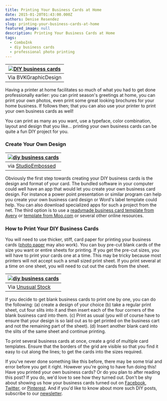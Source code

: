 ```yaml
---
title: Printing Your Business Cards at Home
date: 2015-01-20T01:43:00.000Z
authors: Denise Resendez
slug: printing-your-business-cards-at-home
featured_image: null
description: Printing Your Business Cards at Home
tags:
  - ComboInk
  - diy business cards
  - professional photo printing
---
```

| [![DIY business cards](/blog/images/10475966555_dc2a7d5afc_b.jpg "Business Card Ideas")](/blog/images/10475966555%5Fdc2a7d5afc%5Fb.jpg) |
| --------------------------------------------------------------------------------------------------------------------------------------- |
| Via BVKGraphicDesign                                                                                                                    |

Having a printer at home facilitates so much of what you had to get done professionally earlier: you can print season's greetings at home, you can print your own photos, even print some great looking brochures for your home business. If follows then; that you can also use your printer to print your own business cards as well!

You can print as many as you want, use a typeface, color combination, layout and design that you like… printing your own business cards can be quite a fun DIY project for you.

### Create Your Own Design

| [![diy business cards](/blog/images/13-Sommelier-DIY-Business-Card-d.jpg "How To Print Your Own Business Cards")](/blog/images/13-Sommelier-DIY-Business-Card-d.jpg) |
| -------------------------------------------------------------------------------------------------------------------------------------------------------------------- |
| via [StudioEmbossed](http://www.studioembossed.com/352/ideas-for-embossed-business-cards-from-handmade-to-foil-printing/)                                            |

Obviously the first step towards creating your DIY business cards is the design and format of your card. The bundled software in your computer could well have an app that would let you create your own business card design. For instance a power point presentation or similar program can help you create your own business card design or Word's label template could help. You can also download specialized apps for such a project from the net. The third option is to use a [readymade business card template from Avery](http://www.avery.com/avery/en%5Fus/Templates-%26-Software/Templates/Cards/Business-Cards/?Ns=Newest%7C1&Rpp=10) or [template from Moo.com](http://us.moo.com/design-templates/business-cards/) or several other online resources.

### How to Print Your DIY Business Cards

You will need to use thicker, stiff, card paper for printing your business cards ([photo paper](https://www.comboink.com/paper) may also work). You can buy pre-cut blank cards of the size you want or entire sheets for printing. If you get the pre-cut sizes, you will have to print your cards one at a time. This may be tricky because most printers will not accept such a small sized print sheet. If you print several at a time on one sheet, you will need to cut out the cards from the sheet.

| [![diy business cards](/blog/images/Wooden-Business-Card.jpg "Business Card Ideas")](/blog/images/Wooden-Business-Card.jpg) |
| --------------------------------------------------------------------------------------------------------------------------- |
| Via [Unusual Stock](http://clubflyersmag.com/unusual-stock-moving-past-the-paper-business-card-1274)                        |

If you decide to get blank business cards to print one by one, you can do the following: (a) create a design of your choice (b) take a regular print sheet, cut four slits into it and then insert each of the four corners of the blank business card into them. (c) Print as usual (you will of course have to ensure that your design is so laid out as to get printed on the business cart and not the remaining part of the sheet). (d) Insert another blank card into the slits of the same sheet and continue printing.

To print several business cards at once, create a grid of multiple card templates. Ensure that the borders of the grid are visible so that you find it easy to cut along the lines; to get the cards into the sizes required.

If you've never done something like this before, there may be some trial and error before you get it right. However you're going to have fun doing this! Have you printed your own business cards? Or do you plan to after reading this post? If you do, we'd love to see how they turned out. Don't be shy about showing us how your business cards turned out on [Facebook](https://www.facebook.com/comboink), [Twitter](https://twitter.com/comboink), or [Pinterest](https://pinterest.com/comboink/). And if you'd like to know about more such DIY posts, subscribe to our [newsletter](https://www.comboink.com/coupon).